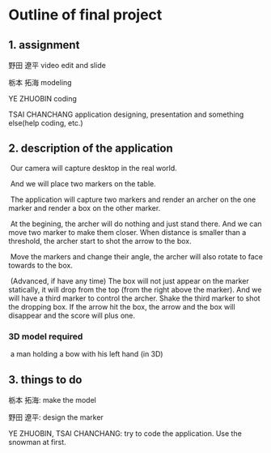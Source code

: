 # Outline of final project

## 1. assignment

野田 遼平					video edit and slide

栃本 拓海					modeling

YE ZHUOBIN			  coding

TSAI CHANCHANG	application designing, presentation and something else(help coding, etc.)

## 2. description of the application 

​	Our camera will capture desktop in the real world.

​	And we will place two markers on the table.

​	The application will capture two markers and render an archer on the one marker and render a box on the other marker.

​	At the begining, the archer will do nothing and just stand there. And we can move two marker to make them closer. When distance is smaller than a threshold, the archer start to shot the arrow to the box. 

​	Move the markers and change their angle, the archer will also rotate to face towards to the box.

​	(Advanced, if have any time) The box will not just appear on the marker statically, it will drop from the top (from the right above the marker). And we will have a third marker to control the archer. Shake the third marker to shot the dropping box. If the arrow hit the box, the arrow and the box will disappear and the score will plus one.

### **3D model required** 

​	a man holding a bow with his left hand (in 3D)

## 3. things to do

栃本 拓海: make the model

野田 遼平: design the marker

YE ZHUOBIN, TSAI CHANCHANG: try to code the application. Use the snowman at first.



